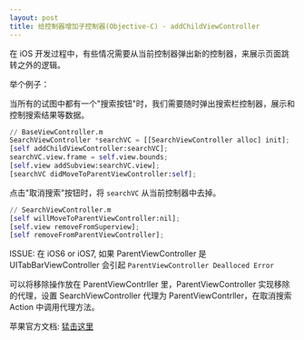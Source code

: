 ```yaml
---
layout: post
title: 给控制器增加子控制器(Objective-C) - addChildViewController
---
```


在 iOS 开发过程中，有些情况需要从当前控制器弹出新的控制器，来展示页面跳转之外的逻辑。

举个例子：

当所有的试图中都有一个"搜索按钮"时，我们需要随时弹出搜索栏控制器，展示和控制搜索结果等数据。

```python
// BaseViewController.m
SearchViewController *searchVC = [[SearchViewController alloc] init];
[self addChildViewController:searchVC];
searchVC.view.frame = self.view.bounds;
[self.view addSubview:searchVC.view];
[searchVC didMoveToParentViewController:self];
```

点击"取消搜索"按钮时，将 `searchVC` 从当前控制器中去掉。

```python
// SearchViewController.m
[self willMoveToParentViewController:nil];
[self.view removeFromSuperview];
[self removeFromParentViewController];
```

ISSUE: 在 iOS6 or iOS7, 如果 ParentViewController 是 UITabBarViewController 会引起 `ParentViewController Dealloced Error`

可以将移除操作放在 ParentViewContrller 里，ParentViewController 实现移除的代理，设置 SearchViewController 代理为 ParentViewContrller，在取消搜索 Action 中调用代理方法。

苹果官方文档: [猛击这里](https://developer.apple.com/library/ios/featuredarticles/ViewControllerPGforiPhoneOS/CreatingCustomContainerViewControllers/CreatingCustomContainerViewControllers.html)

